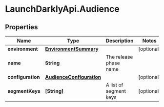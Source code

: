 # LaunchDarklyApi.Audience

## Properties

Name | Type | Description | Notes
------------ | ------------- | ------------- | -------------
**environment** | [**EnvironmentSummary**](EnvironmentSummary.md) |  | [optional] 
**name** | **String** | The release phase name | 
**configuration** | [**AudienceConfiguration**](AudienceConfiguration.md) |  | [optional] 
**segmentKeys** | **[String]** | A list of segment keys | [optional] 


